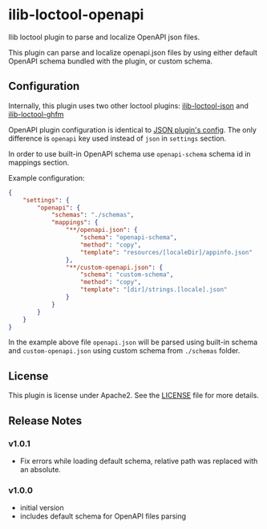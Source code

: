 # ilib-loctool-openapi

Ilib loctool plugin to parse and localize OpenAPI json files.

This plugin can parse and localize openapi.json files by using
either default OpenAPI schema bundled with the plugin,
or custom schema.

## Configuration

Internally, this plugin uses two other loctool plugins:
[ilib-loctool-json](https://github.com/iLib-js/ilib-loctool-json)
and
[ilib-loctool-ghfm](https://github.com/iLib-js/ilib-loctool-ghfm)

OpenAPI plugin configuration is identical to
[JSON plugin's config](https://github.com/iLib-js/ilib-loctool-json#configuring-the-plugin).
The only difference is `openapi` key used instead of `json`
in `settings` section.

In order to use built-in OpenAPI schema use `openapi-schema`
schema id in mappings section.

Example configuration:

```json
{
    "settings": {
        "openapi": {
            "schemas": "./schemas",
            "mappings": {
                "**/openapi.json": {
                    "schema": "openapi-schema",
                    "method": "copy",
                    "template": "resources/[localeDir]/appinfo.json"
                },
                "**/custom-openapi.json": {
                    "schema": "custom-schema",
                    "method": "copy",
                    "template": "[dir]/strings.[locale].json"
                }
            }
        }
    }
}
```

In the example above file `openapi.json` will be parsed using
built-in schema and `custom-openapi.json` using custom schema
from `./schemas` folder.

## License

This plugin is license under Apache2. See the [LICENSE](./LICENSE)
file for more details.

## Release Notes

### v1.0.1

- Fix errors while loading default schema, relative path was replaced
with an absolute.

### v1.0.0

- initial version
- includes default schema for OpenAPI files parsing
